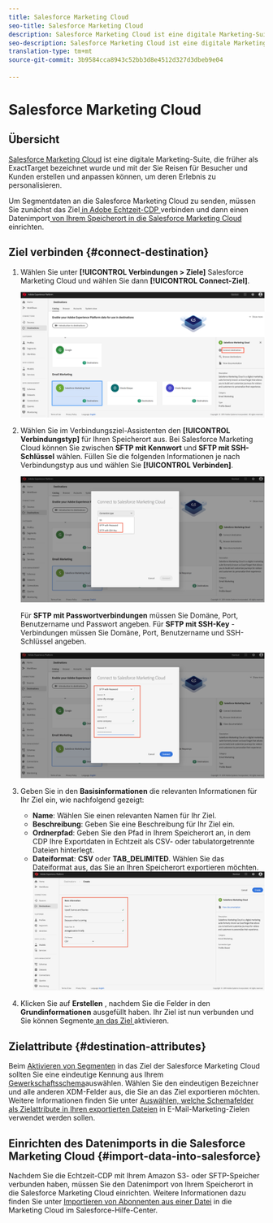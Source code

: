```yaml
---
title: Salesforce Marketing Cloud
seo-title: Salesforce Marketing Cloud
description: Salesforce Marketing Cloud ist eine digitale Marketing-Suite, die früher als ExactTarget bezeichnet wurde und mit der Sie Reisen für Besucher und Kunden erstellen und anpassen können, um deren Erlebnis zu personalisieren.
seo-description: Salesforce Marketing Cloud ist eine digitale Marketing-Suite, die früher als ExactTarget bezeichnet wurde und mit der Sie Reisen für Besucher und Kunden erstellen und anpassen können, um deren Erlebnis zu personalisieren.
translation-type: tm+mt
source-git-commit: 3b9584cca8943c52bb3d8e4512d327d3dbeb9e04

---
```



# Salesforce Marketing Cloud

## Übersicht

[Salesforce Marketing Cloud](https://www.salesforce.com/products/marketing-cloud/email-marketing/) ist eine digitale Marketing-Suite, die früher als ExactTarget bezeichnet wurde und mit der Sie Reisen für Besucher und Kunden erstellen und anpassen können, um deren Erlebnis zu personalisieren.

Um Segmentdaten an die Salesforce Marketing Cloud zu senden, müssen Sie zunächst das Ziel[ in Adobe Echtzeit-CDP ](#connect-destination)verbinden und dann einen Datenimport[ von Ihrem Speicherort in die Salesforce Marketing Cloud ](#import-data-into-salesforce)einrichten.

## Ziel verbinden {#connect-destination}

1. Wählen Sie unter **[!UICONTROL Verbindungen > Ziele]** Salesforce Marketing Cloud und wählen Sie dann **[!UICONTROL Connect-Ziel]**.

   ![Verbindung zu Salesforce](/help/rtcdp/destinations/assets/connect-salesforce.png)

1. Wählen Sie im Verbindungsziel-Assistenten den **[!UICONTROL Verbindungstyp]** für Ihren Speicherort aus. Bei Salesforce Marketing Cloud können Sie zwischen **SFTP mit Kennwort** und **SFTP mit SSH-Schlüssel** wählen. Füllen Sie die folgenden Informationen je nach Verbindungstyp aus und wählen Sie **[!UICONTROL Verbinden]**.

   ![Salesforce-Assistenten einrichten](/help/rtcdp/destinations/assets/salesforce-step1.png)

   Für **SFTP mit Passwortverbindungen** müssen Sie Domäne, Port, Benutzername und Passwort angeben.
Für **SFTP mit SSH-Key** -Verbindungen müssen Sie Domäne, Port, Benutzername und SSH-Schlüssel angeben.

   ![Salesforce-Informationen ausfüllen](/help/rtcdp/destinations/assets/salesforce-wizard.png)

1. Geben Sie in den **Basisinformationen** die relevanten Informationen für Ihr Ziel ein, wie nachfolgend gezeigt:
   * **Name**: Wählen Sie einen relevanten Namen für Ihr Ziel.
   * **Beschreibung**: Geben Sie eine Beschreibung für Ihr Ziel ein.
   * **Ordnerpfad**: Geben Sie den Pfad in Ihrem Speicherort an, in dem CDP Ihre Exportdaten in Echtzeit als CSV- oder tabulatorgetrennte Dateien hinterlegt.
   * **Dateiformat**: **CSV** oder **TAB_DELIMITED**. Wählen Sie das Dateiformat aus, das Sie an Ihren Speicherort exportieren möchten.
   ![Grundlegende Informationen](/help/rtcdp/destinations/assets/salesforce-basic-information.png)

1. Klicken Sie auf **Erstellen** , nachdem Sie die Felder in den **Grundinformationen** ausgefüllt haben. Ihr Ziel ist nun verbunden und Sie können Segmente[ an das Ziel ](/help/rtcdp/destinations/activate-destinations.md)aktivieren.

## Zielattribute {#destination-attributes}

Beim [Aktivieren von Segmenten](/help/rtcdp/destinations/activate-destinations.md) in das Ziel der Salesforce Marketing Cloud sollten Sie eine eindeutige Kennung aus Ihrem [Gewerkschaftsschema](https://www.adobe.io/apis/experienceplatform/home/profile-identity-segmentation/profile-identity-segmentation-services.html#!api-specification/markdown/narrative/technical_overview/unified_profile_architectural_overview/unified_profile_architectural_overview.md)auswählen. Wählen Sie den eindeutigen Bezeichner und alle anderen XDM-Felder aus, die Sie an das Ziel exportieren möchten. Weitere Informationen finden Sie unter [Auswählen, welche Schemafelder als Zielattribute in Ihren exportierten Dateien](/help/rtcdp/destinations/email-marketing-destinations.md#destination-attributes) in E-Mail-Marketing-Zielen verwendet werden sollen.

## Einrichten des Datenimports in die Salesforce Marketing Cloud {#import-data-into-salesforce}

Nachdem Sie die Echtzeit-CDP mit Ihrem Amazon S3- oder SFTP-Speicher verbunden haben, müssen Sie den Datenimport von Ihrem Speicherort in die Salesforce Marketing Cloud einrichten. Weitere Informationen dazu finden Sie unter [Importieren von Abonnenten aus einer Datei](https://help.salesforce.com/articleView?id=mc_es_import_subscribers_from_file.htm&type=5) in die Marketing Cloud im Salesforce-Hilfe-Center.